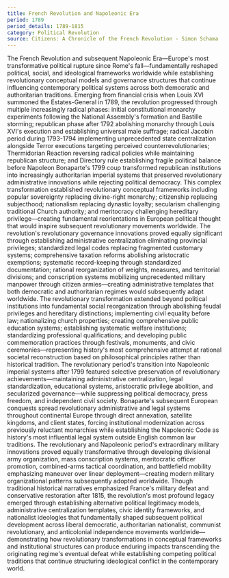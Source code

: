 ```yaml
---
title: French Revolution and Napoleonic Era
period: 1789
period_details: 1789-1815
category: Political Revolution
source: Citizens: A Chronicle of the French Revolution - Simon Schama
---
```

The French Revolution and subsequent Napoleonic Era—Europe's most transformative political rupture since Rome's fall—fundamentally reshaped political, social, and ideological frameworks worldwide while establishing revolutionary conceptual models and governance structures that continue influencing contemporary political systems across both democratic and authoritarian traditions. Emerging from financial crisis when Louis XVI summoned the Estates-General in 1789, the revolution progressed through multiple increasingly radical phases: initial constitutional monarchy experiments following the National Assembly's formation and Bastille storming; republican phase after 1792 abolishing monarchy through Louis XVI's execution and establishing universal male suffrage; radical Jacobin period during 1793-1794 implementing unprecedented state centralization alongside Terror executions targeting perceived counterrevolutionaries; Thermidorian Reaction reversing radical policies while maintaining republican structure; and Directory rule establishing fragile political balance before Napoleon Bonaparte's 1799 coup transformed republican institutions into increasingly authoritarian imperial systems that preserved revolutionary administrative innovations while rejecting political democracy. This complex transformation established revolutionary conceptual frameworks including popular sovereignty replacing divine-right monarchy; citizenship replacing subjecthood; nationalism replacing dynastic loyalty; secularism challenging traditional Church authority; and meritocracy challenging hereditary privilege—creating fundamental reorientations in European political thought that would inspire subsequent revolutionary movements worldwide. The revolution's revolutionary governance innovations proved equally significant through establishing administrative centralization eliminating provincial privileges; standardized legal codes replacing fragmented customary systems; comprehensive taxation reforms abolishing aristocratic exemptions; systematic record-keeping through standardized documentation; rational reorganization of weights, measures, and territorial divisions; and conscription systems mobilizing unprecedented military manpower through citizen armies—creating administrative templates that both democratic and authoritarian regimes would subsequently adapt worldwide. The revolutionary transformation extended beyond political institutions into fundamental social reorganization through abolishing feudal privileges and hereditary distinctions; implementing civil equality before law; nationalizing church properties; creating comprehensive public education systems; establishing systematic welfare institutions; standardizing professional qualifications; and developing public commemoration practices through festivals, monuments, and civic ceremonies—representing history's most comprehensive attempt at rational societal reconstruction based on philosophical principles rather than historical tradition. The revolutionary period's transition into Napoleonic imperial systems after 1799 featured selective preservation of revolutionary achievements—maintaining administrative centralization, legal standardization, educational systems, aristocratic privilege abolition, and secularized governance—while suppressing political democracy, press freedom, and independent civil society. Bonaparte's subsequent European conquests spread revolutionary administrative and legal systems throughout continental Europe through direct annexation, satellite kingdoms, and client states, forcing institutional modernization across previously reluctant monarchies while establishing the Napoleonic Code as history's most influential legal system outside English common law traditions. The revolutionary and Napoleonic period's extraordinary military innovations proved equally transformative through developing divisional army organization, mass conscription systems, meritocratic officer promotion, combined-arms tactical coordination, and battlefield mobility emphasizing maneuver over linear deployment—creating modern military organizational patterns subsequently adopted worldwide. Though traditional historical narratives emphasized France's military defeat and conservative restoration after 1815, the revolution's most profound legacy emerged through establishing alternative political legitimacy models, administrative centralization templates, civic identity frameworks, and nationalist ideologies that fundamentally shaped subsequent political development across liberal democratic, authoritarian nationalist, communist revolutionary, and anticolonial independence movements worldwide—demonstrating how revolutionary transformations in conceptual frameworks and institutional structures can produce enduring impacts transcending the originating regime's eventual defeat while establishing competing political traditions that continue structuring ideological conflict in the contemporary world. 